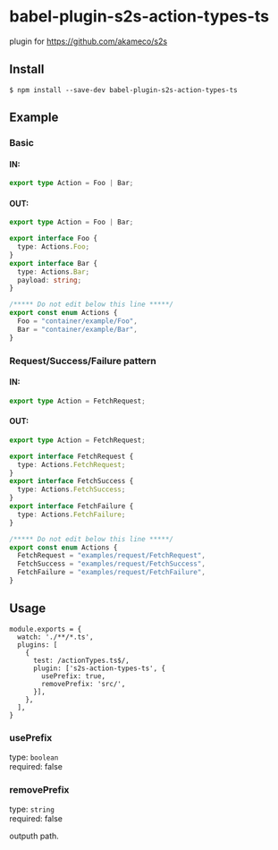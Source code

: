 # babel-plugin-s2s-action-types-ts

plugin for https://github.com/akameco/s2s


## Install

```
$ npm install --save-dev babel-plugin-s2s-action-types-ts
```


## Example


### Basic

#### IN:

```typescript
export type Action = Foo | Bar;
```

#### OUT:

```typescript
export type Action = Foo | Bar;

export interface Foo {
  type: Actions.Foo;
}
export interface Bar {
  type: Actions.Bar;
  payload: string;
}

/***** Do not edit below this line *****/
export const enum Actions {
  Foo = "container/example/Foo",
  Bar = "container/example/Bar",
}
```

### Request/Success/Failure pattern

#### IN:

```typescript
export type Action = FetchRequest;
```

#### OUT:

```typescript
export type Action = FetchRequest;

export interface FetchRequest {
  type: Actions.FetchRequest;
}
export interface FetchSuccess {
  type: Actions.FetchSuccess;
}
export interface FetchFailure {
  type: Actions.FetchFailure;
}

/***** Do not edit below this line *****/
export const enum Actions {
  FetchRequest = "examples/request/FetchRequest",
  FetchSuccess = "examples/request/FetchSuccess",
  FetchFailure = "examples/request/FetchFailure",
}
```


## Usage

```
module.exports = {
  watch: './**/*.ts',
  plugins: [
    {
      test: /actionTypes.ts$/,
      plugin: ['s2s-action-types-ts', {
        usePrefix: true,
        removePrefix: 'src/',
      }],
    },
  ],
}
```

### usePrefix

type: `boolean` <br>
required: false

### removePrefix

type: `string` <br>
required: false

outputh path.
